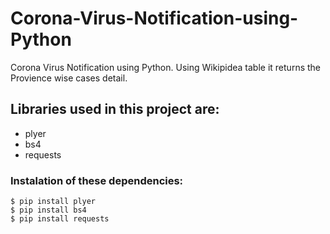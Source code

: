 # Corona-Virus-Notification-using-Python
Corona Virus Notification using Python. Using Wikipidea table it returns the Provience wise cases detail. 

## Libraries used in this project are:

- plyer
- bs4
- requests

### Instalation of these dependencies:

    $ pip install plyer
    $ pip install bs4
    $ pip install requests
